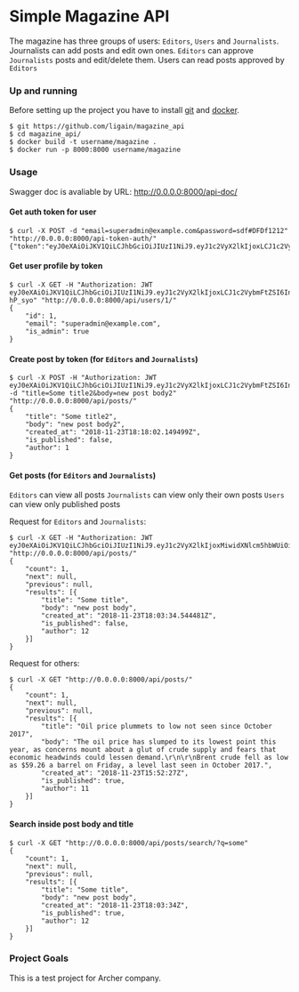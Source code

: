 # Simple Magazine API
The magazine has three groups of users: 	`Editors`, `Users` and `Journalists`.
Journalists can add posts and edit own ones.
`Editors` can approve `Journalists`	 posts and edit/delete them.
Users can read posts approved by `Editors`

### Up and running
Before setting up the project you have to install [git](https://git-scm.com/) and [docker](https://www.docker.com/).
```
$ git https://github.com/ligain/magazine_api
$ cd magazine_api/
$ docker build -t username/magazine .
$ docker run -p 8000:8000 username/magazine
```
### Usage
Swagger doc is avaliable by URL: http://0.0.0.0:8000/api-doc/
#### Get auth token for user
```
$ curl -X POST -d "email=superadmin@example.com&password=sdf#DFDf1212" "http://0.0.0.0:8000/api-token-auth/"
{"token":"eyJ0eXAiOiJKV1QiLCJhbGciOiJIUzI1NiJ9.eyJ1c2VyX2lkIjoxLCJ1c2VybmFtZSI6InN1cGVyYWRtaW5AZXhhbXBsZS5jb20iLCJleHAiOjE1NDI5ODY5MzksImVtYWlsIjoic3VwZXJhZG1pbkBleGFtcGxlLmNvbSJ9.CdF2cdns4nC1wLYCoVJ8XzsIcsiHQdx0B1oH0wm_q0U"}
```
#### Get user profile by token
```
$ curl -X GET -H "Authorization: JWT eyJ0eXAiOiJKV1QiLCJhbGciOiJIUzI1NiJ9.eyJ1c2VyX2lkIjoxLCJ1c2VybmFtZSI6InN1cGVyYWRtaW5AZXhhbXBsZS5jb20iLCJleHAiOjE1NDI5ODc5OTIsImVtYWlsIjoic3VwZXJhZG1pbkBleGFtcGxlLmNvbSJ9._aeByl9Qj0GA42ZOJUUAdFPG7eklPCzFPvoN-hP_syo" "http://0.0.0.0:8000/api/users/1/"
{
	"id": 1,
	"email": "superadmin@example.com",
	"is_admin": true
}
```
#### Create post by token (for `Editors` and `Journalists`)
```
$ curl -X POST -H "Authorization: JWT eyJ0eXAiOiJKV1QiLCJhbGciOiJIUzI1NiJ9.eyJ1c2VyX2lkIjoxLCJ1c2VybmFtZSI6InN1cGVyYWRtaW5AZXhhbXBsZS5jb20iLCJleHAiOjE1NDI5OTczNDcsImVtYWlsIjoic3VwZXJhZG1pbkBleGFtcGxlLmNvbSJ9.WXvcHqoemIXEwtxmnCG7wxblAigUzLUkjQfRyyfe1fM" -d "title=Some title2&body=new post body2" "http://0.0.0.0:8000/api/posts/"
{
	"title": "Some title2",
	"body": "new post body2",
	"created_at": "2018-11-23T18:18:02.149499Z",
	"is_published": false,
	"author": 1
}
```
#### Get posts (for `Editors` and `Journalists`)
`Editors` can view all posts
`Journalists` can view only their own posts
`Users` can view only published posts

Request for `Editors` and `Journalists`:
```
$ curl -X GET -H "Authorization: JWT eyJ0eXAiOiJKV1QiLCJhbGciOiJIUzI1NiJ9.eyJ1c2VyX2lkIjoxMiwidXNlcm5hbWUiOiJqb3VybmFsaXN0QGV4YW1wbGUuY29tIiwiZXhwIjoxNTQzMDAxMDI0LCJlbWFpbCI6ImpvdXJuYWxpc3RAZXhhbXBsZS5jb20ifQ.gAS8vBxYCGdanun13FCu7nf2ayvGhis4sKkQ0E1pBMU" "http://0.0.0.0:8000/api/posts/"
{
	"count": 1,
	"next": null,
	"previous": null,
	"results": [{
		"title": "Some title",
		"body": "new post body",
		"created_at": "2018-11-23T18:03:34.544481Z",
		"is_published": false,
		"author": 12
	}]
}
```

Request for others:
```
$ curl -X GET "http://0.0.0.0:8000/api/posts/"
{
	"count": 1,
	"next": null,
	"previous": null,
	"results": [{
		"title": "Oil price plummets to low not seen since October 2017",
		"body": "The oil price has slumped to its lowest point this year, as concerns mount about a glut of crude supply and fears that economic headwinds could lessen demand.\r\n\r\nBrent crude fell as low as $59.26 a barrel on Friday, a level last seen in October 2017.",
		"created_at": "2018-11-23T15:52:27Z",
		"is_published": true,
		"author": 11
	}]
}
```
#### Search inside post body and title
```
$ curl -X GET "http://0.0.0.0:8000/api/posts/search/?q=some"
{
	"count": 1,
	"next": null,
	"previous": null,
	"results": [{
		"title": "Some title",
		"body": "new post body",
		"created_at": "2018-11-23T18:03:34Z",
		"is_published": true,
		"author": 12
	}]
}
```
### Project Goals
This is a test project for Archer company.
